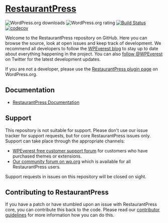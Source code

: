 # [RestaurantPress](https://wpeverest.com/wordpress-plugins/restaurantpress/)

<p align="left">
  <img src="https://img.shields.io/wordpress/plugin/dt/restaurantpress.svg" alt="WordPress.org downloads">
  <img src="https://img.shields.io/wordpress/plugin/r/restaurantpress.svg" alt="WordPress.org rating">
  <a href="https://travis-ci.org/wpeverest/restaurantpress"><img src="https://travis-ci.org/wpeverest/restaurantpress.svg?branch=master" alt="Build Status"></a>
  <a href="https://codecov.io/gh/wpeverest/restaurantpress"><img src="https://codecov.io/gh/wpeverest/restaurantpress/branch/master/graph/badge.svg" alt="codecov"></a>
</p>

Welcome to the RestaurantPress repository on GitHub. Here you can browse the source, look at open issues and keep track of development. We recommend all developers to follow the [WPEverest blog](https://wpeverest.com/blog) to stay up to date about everything happening in the project. You can also [follow @WPEverest](https://twitter.com/WPEverest) on Twitter for the latest development updates.

If you are not a developer, please use the [RestaurantPress plugin page](https://wordpress.org/plugins/restaurantpress/) on WordPress.org.

## Documentation
* [RestaurantPress Documentation](https://docs.wpeverest.com/docs/restaurantpress/)

## Support
This repository is not suitable for support. Please don't use our issue tracker for support requests, but for core RestaurantPress issues only. Support can take place through the appropriate channels:

* [WPEverest free customer support forum](https://wpeverest.com/support-forum/) for customers who have purchased themes or extensions.
* [Our community forum on wp.org](https://wordpress.org/support/plugin/restaurantpress) which is available for all RestaurantPress users.

Support requests in issues on this repository will be closed on sight.

## Contributing to RestaurantPress
If you have a patch or have stumbled upon an issue with RestaurantPress core, you can contribute this back to the code. Please read our [contributor guidelines](https://github.com/wpeverest/restaurantpress/blob/master/.github/CONTRIBUTING.md) for more information how you can do this.
